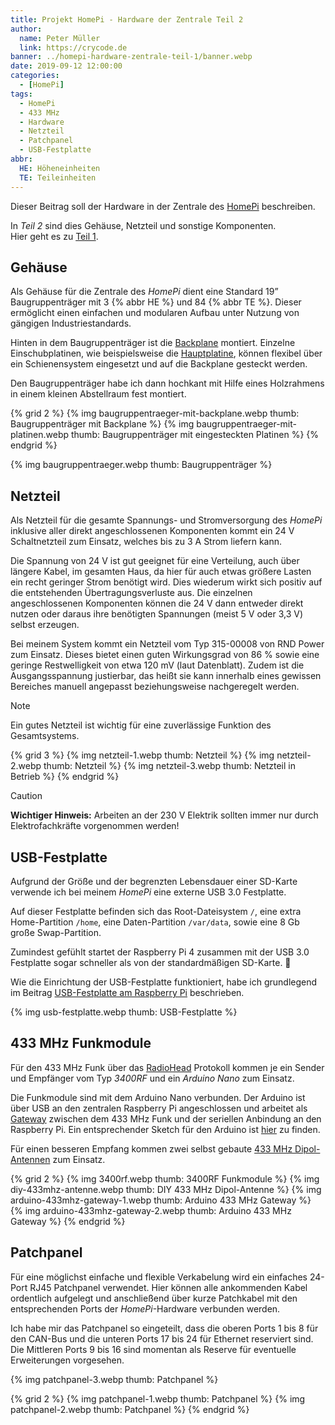 ```yaml
---
title: Projekt HomePi - Hardware der Zentrale Teil 2
author:
  name: Peter Müller
  link: https://crycode.de
banner: ../homepi-hardware-zentrale-teil-1/banner.webp
date: 2019-09-12 12:00:00
categories:
  - [HomePi]
tags:
  - HomePi
  - 433 MHz
  - Hardware
  - Netzteil
  - Patchpanel
  - USB-Festplatte
abbr:
  HE: Höheneinheiten
  TE: Teileinheiten
---
```


Dieser Beitrag soll der Hardware in der Zentrale des [HomePi](/kategorie/homepi) beschreiben.

In *Teil 2* sind dies Gehäuse, Netzteil und sonstige Komponenten.  
Hier geht es zu [Teil 1](/homepi-hardware-zentrale-teil-1/).

<!-- more -->

<!-- toc -->

## Gehäuse

Als Gehäuse für die Zentrale des *HomePi* dient eine Standard 19” Baugruppenträger mit 3&nbsp;{% abbr HE %} und 84&nbsp;{% abbr TE %}. Dieser ermöglicht einen einfachen und modularen Aufbau unter Nutzung von gängigen Industriestandards.

Hinten in dem Baugruppenträger ist die [Backplane](/homepi-hardware-zentrale-teil-1#backplane) montiert. Einzelne Einschubplatinen, wie beispielsweise die [Hauptplatine](/homepi-hardware-zentrale-teil-1#hauptplatine), können flexibel über ein Schienensystem eingesetzt und auf die Backplane gesteckt werden.

Den Baugruppenträger habe ich dann hochkant mit Hilfe eines Holzrahmens in einem kleinen Abstellraum fest montiert.

{% grid 2 %}
{% img baugruppentraeger-mit-backplane.webp thumb: Baugruppenträger mit Backplane %}
{% img baugruppentraeger-mit-platinen.webp thumb: Baugruppenträger mit eingesteckten Platinen %}
{% endgrid %}

{% img baugruppentraeger.webp thumb: Baugruppenträger %}

## Netzteil

Als Netzteil für die gesamte Spannungs- und Stromversorgung des *HomePi* inklusive aller direkt angeschlossenen Komponenten kommt ein 24&nbsp;V Schaltnetzteil zum Einsatz, welches bis zu 3&nbsp;A Strom liefern kann.

Die Spannung von 24&nbsp;V ist gut geeignet für eine Verteilung, auch über längere Kabel, im gesamten Haus, da hier für auch etwas größere Lasten ein recht geringer Strom benötigt wird. Dies wiederum wirkt sich positiv auf die entstehenden Übertragungsverluste aus. Die einzelnen angeschlossenen Komponenten können die 24&nbsp;V dann entweder direkt nutzen oder daraus ihre benötigten Spannungen (meist 5&nbsp;V oder 3,3&nbsp;V) selbst erzeugen.

Bei meinem System kommt ein Netzteil vom Typ 315-00008 von RND Power zum Einsatz. Dieses bietet einen guten Wirkungsgrad von 86&nbsp;% sowie eine geringe Restwelligkeit von etwa 120&nbsp;mV (laut Datenblatt). Zudem ist die Ausgangsspannung justierbar, das heißt sie kann innerhalb eines gewissen Bereiches manuell angepasst beziehungsweise nachgeregelt werden.

> [!NOTE]
> Ein gutes Netzteil ist wichtig für eine zuverlässige Funktion des Gesamtsystems.

{% grid 3 %}
{% img netzteil-1.webp thumb: Netzteil %}
{% img netzteil-2.webp thumb: Netzteil %}
{% img netzteil-3.webp thumb: Netzteil in Betrieb %}
{% endgrid %}

> [!CAUTION]
> **Wichtiger Hinweis:** Arbeiten an der 230&nbsp;V Elektrik sollten immer nur durch Elektrofachkräfte vorgenommen werden!

## USB-Festplatte

Aufgrund der Größe und der begrenzten Lebensdauer einer SD-Karte verwende ich bei meinem *HomePi* eine externe USB 3.0 Festplatte.

Auf dieser Festplatte befinden sich das Root-Dateisystem `/`, eine extra Home-Partition `/home`, eine Daten-Partition `/var/data`, sowie eine 8&nbsp;Gb große Swap-Partition.

Zumindest gefühlt startet der Raspberry Pi 4 zusammen mit der USB 3.0 Festplatte sogar schneller als von der standardmäßigen SD-Karte. 🙂

Wie die Einrichtung der USB-Festplatte funktioniert, habe ich grundlegend im Beitrag [USB-Festplatte am Raspberry Pi](/usb-festplatte-am-raspberry-pi/) beschrieben.

{% img usb-festplatte.webp thumb: USB-Festplatte %}

## 433 MHz Funkmodule

Für den 433&nbsp;MHz Funk über das [RadioHead](http://www.airspayce.com/mikem/arduino/RadioHead/) Protokoll kommen je ein Sender und Empfänger vom Typ *3400RF* und ein *Arduino Nano* zum Einsatz.

Die Funkmodule sind mit dem Arduino Nano verbunden. Der Arduino ist über USB an den zentralen Raspberry Pi angeschlossen und arbeitet als [Gateway](/radiohead-serial-radio-gateway/) zwischen dem 433&nbsp;MHz Funk und der seriellen Anbindung an den Raspberry Pi. Ein entsprechender Sketch für den Arduino ist [hier](https://github.com/crycode-de/node-radiohead-serial/blob/master/examples/rh_serial_ask_gateway.ino) zu finden.

Für einen besseren Empfang kommen zwei selbst gebaute [433&nbsp;MHz Dipol-Antennen](/diy-433-mhz-dipol-antenne/) zum Einsatz.

{% grid 2 %}
{% img 3400rf.webp thumb: 3400RF Funkmodule %}
{% img diy-433mhz-antenne.webp thumb: DIY 433 MHz Dipol-Antenne %}
{% img arduino-433mhz-gateway-1.webp thumb: Arduino 433 MHz Gateway %}
{% img arduino-433mhz-gateway-2.webp thumb: Arduino 433 MHz Gateway %}
{% endgrid %}

## Patchpanel

Für eine möglichst einfache und flexible Verkabelung wird ein einfaches 24-Port RJ45 Patchpanel verwendet. Hier können alle ankommenden Kabel ordentlich aufgelegt und anschließend über kurze Patchkabel mit den entsprechenden Ports der *HomePi*-Hardware verbunden werden.

Ich habe mir das Patchpanel so eingeteilt, dass die oberen Ports 1 bis 8 für den CAN-Bus und die unteren Ports 17 bis 24 für Ethernet reserviert sind. Die Mittleren Ports 9 bis 16 sind momentan als Reserve für eventuelle Erweiterungen vorgesehen.

{% img patchpanel-3.webp thumb: Patchpanel %}

{% grid 2 %}
{% img patchpanel-1.webp thumb: Patchpanel %}
{% img patchpanel-2.webp thumb: Patchpanel %}
{% endgrid %}
